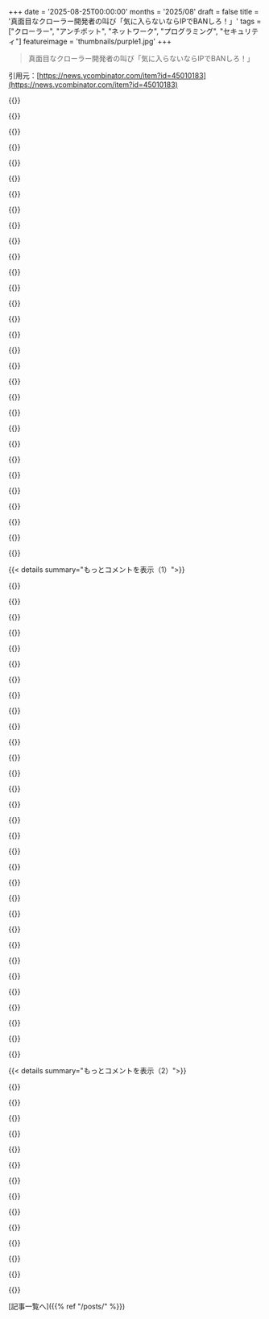 +++
date = '2025-08-25T00:00:00'
months = '2025/08'
draft = false
title = '真面目なクローラー開発者の叫び「気に入らないならIPでBANしろ！」'
tags = ["クローラー", "アンチボット", "ネットワーク", "プログラミング", "セキュリティ"]
featureimage = 'thumbnails/purple1.jpg'
+++

> 真面目なクローラー開発者の叫び「気に入らないならIPでBANしろ！」

引用元：[https://news.ycombinator.com/item?id=45010183](https://news.ycombinator.com/item?id=45010183)




{{<matomeQuote body="親切なクローラー作ってるのに、robots.txtにまでアンチボット対策されて困ってるんだ。Slow Lorisみたいにダウンロードが遅くて、最初は404と間違えてクロールしちゃったよ。今はタイムアウトしたらDisallow /として処理するようにコードを変えたけど、ルール守ろうとしてるのにアンチボットツール対策しなきゃいけないのって変だよね。" userName="8organicbits" createdAt="2025/08/25 11:39:40" color="#ff5733">}}




{{<matomeQuote body="それって、泥棒避けにドアベルを隠すみたいなもんじゃん。" userName="navane" createdAt="2025/08/25 12:36:12" color="#785bff">}}




{{<matomeQuote body="Slow Lorisみたいなケースは、サーバーアプリみたいにクライアント側でも、相手が悪質ならTCP接続を黙って切っちゃうのがいいよ。そうすれば、相手はしばらくの間、気づかずにリソースを無駄にし続けるからね。" userName="ronsor" createdAt="2025/08/25 20:27:06" color="#ff33a1">}}




{{<matomeQuote body="TCP接続を黙って切るって、どうやるの？ ソケットfd閉じるとFINパケットが送られちゃうでしょ。それに、カーネルが次にデータ送った時にRST送るから、そんなにリソースも使わないんじゃないかな？" userName="conradludgate" createdAt="2025/08/25 21:23:30" color="#ff33a1">}}




{{<matomeQuote body="TCP_REPAIRっていうのがあるよ: https://tinselcity.github.io/TCP_Repair/" userName="ronsor" createdAt="2025/08/25 21:32:40" color="#38d3d3">}}




{{<matomeQuote body="それってわざとじゃないと思うな。robots.txt守らないヤツは、そもそもダウンロードなんてしないし。無能さで片付くことを、悪意だって決めつけちゃダメだよ。" userName="brianwawok" createdAt="2025/08/25 15:15:08" color="#45d325">}}




{{<matomeQuote body="悪意あるやつらでも、クロールされたくないページを見つけるためにrobots.txtをダウンロードするかもしれないよ。" userName="aequitas" createdAt="2025/08/26 08:16:33" color="#ff33a1">}}




{{<matomeQuote body="たぶん、ボットのレート制限をしようとする、ひどいやり方なんだろうね。" userName="cyanydeez" createdAt="2025/08/26 00:19:01" color="">}}




{{<matomeQuote body="君が真剣に取り組んでることに本当に感謝するよ。皮肉じゃなくてね。君は正しいことをしてるし、それが違いを生んでるよ。robots.txtを遅延させるのは間違いかもしれないけど、より興味深いページを見つけるボットへの素早い対処法でもあるんだ。人間が見ないページだから、tarpitにすれば情報も与えず、速度も落とせるしね。君の仕事に影響するのは残念だけど、悪いボットに怒ってるウェブサイトオーナーは、そんな区別気にしないだろうし。" userName="NegativeK" createdAt="2025/08/25 15:47:31" color="#38d3d3">}}




{{<matomeQuote body="「人間は`robots.txt`なんて見ない」って言うけど、それは違うな。フォーマットを思い出すため、隠してるものがないか確認するため、サイトのディレクトリ代わりに、メインのダッシュボードがオフラインの時にサイトが機能してるかテストするため、いろんな理由で結構見てるぞ。" userName="gabeio" createdAt="2025/08/25 16:10:29" color="#ff33a1">}}




{{<matomeQuote body="お前、本当に人間か？" userName="sdenton4" createdAt="2025/08/25 16:25:03" color="">}}




{{<matomeQuote body="ああ、人間だよ。何回も「お前は人間か？」ってチェックボックスをパスしてるからな。でも正直、娘たちにもいつも同じ質問されるし、もしかしたら俺が人間じゃないって信じ込ませるための壮大な陰謀で、チェックボックスが嘘ついてる可能性も捨てきれないぜ。" userName="gspencley" createdAt="2025/08/25 20:08:11" color="">}}




{{<matomeQuote body="これ見てみろよ -＞ https://www.youtube.com/watch?v=4VrLQXR7mKU --- でも、`CAPTCHA`をパスできるってことは、むしろロボットの証拠だと思うけどな。" userName="nullc" createdAt="2025/08/25 22:12:26" color="">}}




{{<matomeQuote body="`robots.txt`は、`CORS`や`CSP`の問題なくコンソールからドメインにリクエストを送りたい時に使うんだ。静的ファイルだからクライアントサイドのコードが邪魔せず、テストにすごくいい。脆弱性を探すなら（特にクローラーの`UA`を使って）隠れたエンドポイントやフレームワーク固有のパスが漏れてないか探ってみる価値はあるぜ。" userName="ghxst" createdAt="2025/08/25 21:11:07" color="#45d325">}}




{{<matomeQuote body="`robots.txt`のダウンロードに時間がかかる「`slow loris`アプローチ」の話だけど、真面目にアクセスしようとしてる人にだけ不利になるようなペナルティは逆効果だと思うね。" userName="jandrese" createdAt="2025/08/25 23:56:11" color="#ff5733">}}




{{<matomeQuote body="いや、違うよ。`Slowloris`は`Wordle`よりずっと前からある攻撃だよ。" userName="bananananananan" createdAt="2025/08/25 21:01:39" color="">}}




{{<matomeQuote body="いや、なんでそう思うんだよ？その攻撃名は、動物の`slow loris`から何年も前に名付けられたんだ。" userName="jeltz" createdAt="2025/08/25 22:55:49" color="">}}




{{<matomeQuote body="その話、すごく面白そうだから記事を書いてみない？" userName="Snacklive" createdAt="2025/08/26 14:33:09" color="">}}




{{<matomeQuote body="頭良い人たちがWebスクレイピングに乗り気になってるけど、サイトに深刻な影響がないなら、これってただのイデオロギー的な陣取りゲームだよね。勝っても時間を無駄にするだけだよ。<br>負荷を軽減する最善策は、高速でしっかり設計されたWebプロダクトを持つこと。これは良いことだよ、だって人間の顧客も喜ぶからね。" userName="bob1029" createdAt="2025/08/25 08:35:48" color="">}}




{{<matomeQuote body="僕の友達のGiteaインスタンス、小規模なのに毎時数千件もbotからリクエストが来てるんだ。サービスには影響なくても、これは嫌がらせに感じるよ、ごめんけど。" userName="phito" createdAt="2025/08/25 08:40:29" color="">}}




{{<matomeQuote body="うん、ログを読むのが無駄に大変になるんだ。たまに変なパスワードのプローブを見つけて、Webで調べたら、新しいバックドアが発見されたとか面白い話にたどり着くこともあるよ。<br>でも、ログの洪水で、ジャーナリングサービスがログを切り捨てちゃって、何か重要なことを見逃す可能性もあるからね。" userName="dmesg" createdAt="2025/08/25 08:46:16" color="">}}




{{<matomeQuote body="世の中の全てのIPv4アドレスは、悪意のあるトラフィックを常に受けてるし、サーバーを公開したら、これって当たり前のことだよ。<br>WAFとかリバースプロキシとかで、リクエストがアプリに届く前に対応すべきだね。<br>あと、1000 req/hourなんて1秒に4回のリクエストだから、公開エンドポイントなら統計的にはゼロ rpsだよ。" userName="kiitos" createdAt="2025/08/25 15:18:15" color="">}}




{{<matomeQuote body="ログから変なパスワードを見つけるって話だけど、それって無責任すぎない？<br>ハッキングされたら、今度は君が新しい『面白い話』になるんだよ？<br>みんな、パスワードマネージャーを使って、全部ランダムなパスワードを選んで使おうね。" userName="rollcat" createdAt="2025/08/25 10:51:31" color="">}}




{{<matomeQuote body="この問題、過小評価されてる気がするんだ。<br>バックグラウンドスキャナーのノイズは普通だけど、AIスクレイピングはレベルが違う。WikipediaもLLMがスクレイピング始めてからインフラコストが急増したって言ってるし、僕の小規模Wikiでもデータ使用量が『気にならない』レベルから『サイトを維持したくない』レベルにまでなったよ。<br>ボットネットやDDOSグループは法執行機関にターゲットにされるけど、AI企業は利益のためにやってて、それを許容しろって言われてる。これは『インターネットだから仕方ない』じゃなくて、意図的な悪意ある行為だよ。" userName="NegativeK" createdAt="2025/08/25 15:41:20" color="#38d3d3">}}




{{<matomeQuote body="パスワードがログに残るって、それ、すごく間違ってるよ。" userName="JohnFen" createdAt="2025/08/25 12:26:21" color="">}}




{{<matomeQuote body="この問題の深刻さ、君は全然分かってないと思うよ。<br>昔、Webアプリのアプリケーションレベルのパフォーマンスを担当してたんだけど、リクエストの60%が既知のボットだったんだ。彼らはいつも同じページを叩いてキャッシュを占領するから、本当のユーザーはキャッシュされた応答を受け取れなかった。<br>あるボットは数分ごとに全ページをスクレイピングし直したり、バックエンドが遅くなるまでスループットを上げ続けたり、JavaScriptを動かしてフォーム送信までエミュレートしたりしてた。<br>Googleのボットは行儀が良い方だったけどね。後で分かったんだけど、これって初期段階のAI企業がデータをスクレイピングしてたんだよ。" userName="sidewndr46" createdAt="2025/08/25 16:14:13" color="#ff5c5c">}}




{{<matomeQuote body="パスワードもログってるの？" userName="wvbdmp" createdAt="2025/08/25 08:53:56" color="">}}




{{<matomeQuote body="1時間に数千リクエストって、現代のサーバーには大したことないと思うんだけど。Giteaなら1分間に数千のリクエストでも余裕でさばけるはずだから、そんなにイライラする意味がわからないよ。" userName="wraptile" createdAt="2025/08/25 09:36:08" color="#ff5c5c">}}




{{<matomeQuote body="1時間に数千リクエストって1秒に1～3件くらいだよね？もし体感のQoSに影響してるなら、Giteaにバグ報告してもいいんじゃない？明らかにパフォーマンスが低下してるよ。<br>ログを覗くのは多くの人にとって情報災害でしょ。どうしても必要じゃない限り、インターネットの浄化槽なんて見たくないもんね。" userName="bob1029" createdAt="2025/08/25 09:04:28" color="#45d325">}}




{{<matomeQuote body="Wikipediaはデータベースダンプをダウンロードできるのに、スクレイピングするなんて変なの。" userName="0x457" createdAt="2025/08/25 21:00:57" color="">}}




{{< details summary="もっとコメントを表示（1）">}}

{{<matomeQuote body="顧客が業者に不正リクエスト攻撃をさせてて、Splunkで正規の問題を探すときに邪魔だったよ。<br>うちが生成した悪いURLがnofollowリンクに載ってたのか、3年経ってもボットがそれを読み込もうとしてる。<br>Googleのボットに429を返すとPageRankを下げられるのは恐喝だよ。Googleがお行儀良いって意見には同意できないな。nofollowリンクの件とか、バニティURLでコンテンツ提供してる場合もひどいよ。" userName="hinkley" createdAt="2025/08/25 21:59:29" color="#ff5733">}}




{{<matomeQuote body="個人攻撃はやめてね。ちゃんとした意見は攻撃なしでも言えるはずだよ。" userName="dang" createdAt="2025/08/25 21:51:04" color="">}}




{{<matomeQuote body="攻撃してくるボットは、君のウェブサーバーがウェブインターフェースをネットに公開してる誤設定のルーターじゃないってわかると思う？俺は、人が記事を半分しか読まないで結論を出すことにいつも戸惑うよ。<br>ポート80と443でSSH 2.0のログインを試みるボットに攻撃されたこともあるんだ。コンピュータサイエンスがどれだけ苦手なスクリプトキッズがいるかを一部の人は過小評価してるね。" userName="dmesg" createdAt="2025/08/25 12:50:33" color="#ff33a1">}}




{{<matomeQuote body="誰もパスワードを意図的にログったりしないよ。でも、すごくバカなIoTデバイスはクエリ文字列とかパスの一部として認証情報を受け入れるから、それらがログに記録されるのはよくあることなんだ。<br>攻撃者は、もっとセキュリティの低いシステム向けのパスワードを送ってきてるんだよ。" userName="zeta0134" createdAt="2025/08/25 15:04:02" color="#ff5733">}}




{{<matomeQuote body="「拡散された、識別できないグレーゾーンの参加者からの負荷を軽減する最善の方法は、高速で適切に設計されたWeb製品を持つこと。」<br>みんな、どうやったら自分のサーバーがそんなトラフィックを処理できないのか不思議だよ。単純なIPベースのレート制限で十分じゃない？俺なんて月1ドルのVPSだけど、そのポンコツでさえ1秒に数千リクエストを処理できるんだぞ。" userName="threeducks" createdAt="2025/08/25 10:42:46" color="#785bff">}}




{{<matomeQuote body="giteaやforgejoからのファイルリクエストはめちゃくちゃ重いんだよ。特にLinuxのリポジトリミラーとかに遭遇すると、ボットは自分で自分を遅くしちゃう傾向があるんだよね。<br>https://social.hackerspace.pl/@q3k/114358881508370524" userName="q3k" createdAt="2025/08/25 09:50:26" color="#38d3d3">}}




{{<matomeQuote body="ユーザー名とかフォームの入力内容をログに残すのはやめたほうがいいよ。ユーザーが間違ってパスワードを入力しちゃうかもしれないからね。フォームの意味がなくなるけど、セキュリティは大事だからさ！" userName="SoftTalker" createdAt="2025/08/25 16:12:45" color="#ff5733">}}




{{<matomeQuote body="マジで最悪なのは、ボットがSMTPみたいな有名ポートにまでHTTPトラフィックをぶっ放すことだよな。メールサーバーだって、接続したらすぐに自分だと名乗るのに。ちょっと待てばHTTPじゃないってわかるはずなんだから。ログをゴミでいっぱいにする必要なんて全然ないんだよ！" userName="ralferoo" createdAt="2025/08/25 13:17:31" color="#45d325">}}




{{<matomeQuote body="3人も同じ結論になったことにビックリだよ。彼らってオープンなウェブでサーバーを動かしてないのかな？スクリプトキディは常にURLを探してるし、ログにも出てくるじゃん。もしアプリがそんな設計だったらヤバいけど、実際は違うんだ。スクリプトキディがそうだと期待してるだけ。／wp-login.phpにアクセスされたからって、俺のRailsアプリが突然WordPressになるわけじゃないしね？" userName="socksy" createdAt="2025/08/25 14:33:45" color="#ff5c5c">}}




{{<matomeQuote body="AIスクレイパーBotが迷惑トラフィックを悪化させてるのは事実だけど、公開してる以上、悪意あるトラフィックに対応するのは最終的に自分たちの責任だよな。「インターネットってそういうもんだろ」って言えるレベルを超えたら、それはもう悪意だよ。今のAIスクレイパーのトラフィックが、これからの「インターネットってそういうもんだ」になるのかもしれないね。" userName="kiitos" createdAt="2025/08/25 15:56:58" color="#45d325">}}




{{<matomeQuote body="高速なウェブサービスを作るには、データに金払うんだよ。だから、迷惑な奴らをBANしても「時間を無駄にした」なんてことない、むしろ帯域と計算費用の節約になるんだから。おまけに、本当のお客さんには迷惑がかからないしね。これのどこが俺が密かに利用されてるってことになるのか、全然わかんないわ。" userName="themafia" createdAt="2025/08/25 09:11:49" color="#ff5733">}}




{{<matomeQuote body="ここで皮肉を言ってるのがいいね。俺ホスティング会社で働いてるんだけど、クローラーで文句言う客って、ウェブページがめちゃくちゃ遅いやつらだけなんだよね。正直、同情する気にもなれないわ。" userName="dkiebd" createdAt="2025/08/25 15:46:45" color="#785bff">}}




{{<matomeQuote body="「GoogleのBotに429を返したらPageRank下がるって？クラウドサービスも売ってる会社からの恐喝じゃん。」<br>GooglebotはGCPとは違うIPアドレスを使ってるんだよ。" userName="dilyevsky" createdAt="2025/08/26 03:52:04" color="#45d325">}}




{{<matomeQuote body="これ、WordPressの既知の脆弱性を狙ったリクエストだって気づくとさらにウケるね。まさかポート22でそれ動かしてるやついる？" userName="sidewndr46" createdAt="2025/08/25 16:17:19" color="">}}




{{<matomeQuote body="ジョークのために”ロギング”のすごく変な定義使ってない？Webフォームは動くのにロギングなんて必要ないでしょ。" userName="Dylan16807" createdAt="2025/08/25 20:25:56" color="">}}




{{<matomeQuote body="ログで見たよ。自己申告ボットはまだマシだけど、ブラウザ装う大量IPボットが厄介。<br>id=URLの帯域制限やキープアライブ無効化は効果なし。<br>今はid=を含むURLは`notbot`クエリパラメータがないと403にする対策中。これで負荷は減ったけどボットはしつこい。<br>結局、サイト特有のアドホック対策か、Cloudflareみたいな専門サービスを使うしかないって結論だね。標準対策は効かないよ。" userName="boris" createdAt="2025/08/25 07:49:32" color="#ff33a1">}}




{{<matomeQuote body="MSIE 3.0とかHP-UXみたいな変なUAを選んで、事前に403でブロックしちゃえ（独自のリストを作るんだ）。数日後には、これらの403ログから問題のあるASNを絞り込んで、必要に応じてモグラ叩きみたいに対処すればいいよ。" userName="palmfacehn" createdAt="2025/08/25 08:42:49" color="#ff5c5c">}}




{{<matomeQuote body="正当なユーザーなら絶対ハマらないような無限ループに陥ってるボットを追跡したことがあるよ（結果が出るポイントをはるかに超えてリンクを循環的にたどるやつ）。確実にボットだろってやつをフィルタリングしてみたら、100万以上のユニークIPがあったんだ。" userName="asddubs" createdAt="2025/08/26 07:04:38" color="">}}




{{<matomeQuote body="僕はBernstein publicfileのdjbwares子孫を使ってるんだ。以前、静的GEMINI UCSPI-SSLツールを追加したよ。<br>GEMINI仕様からヒントを得て、BernsteinのHTTPサーバーにもリクエストURLでのフラグメントとクエリパラメータの禁止を適用したんだ。<br>https://geminiprotocol.net/docs/protocol-specification.gmi#r...<br>https://jdebp.uk/Softwares/djbwares/guide/publicfile-securit...<br>https://jdebp.uk/Softwares/djbwares/guide/commands/httpd.xml<br>https://jdebp.uk/Softwares/djbwares/guide/commands/geminid.x...<br>静的HTTPサービスではGEMINIと同じくそれらを許可しない理由があるし、Bernstein publicfileでは特別なことしないとクエリパラメータは実際機能しないんだ。<br>これを導入する前は、弱いCGIやPHPスクリプトに対する失敗するエクスプロイト試行がhttpdのファイルが見つからないエラーの大きな割合を占めてた。奴らはファイルシステムにアクセスしてnameiルックアップまでしてたんだ。<br>導入後は、リクエストURLが分解される段階でファイルシステムに触れずに早く拒否されるようになったよ。<br>静的サイトを運営してるなら、このGEMINIのアイデアをクエリパラメータにも適用するのをオススメする。もし、静的サイトツールでクエリパラメータサポートを本当にやろうとする勇気がないならね。" userName="JdeBP" createdAt="2025/08/25 09:35:18" color="#785bff">}}




{{<matomeQuote body="HNで`robots.txt`を真剣に受け止めてる人が多いことにいつもちょっと驚くよ。良い意図を持った人が多いのは良いことだけど。<br>でも、これって当然ながらちゃんとした解決策じゃないよね。人が`robots.txt`を知ってて、クローラーにチェックする複雑さを追加するかに依存してるんだから。<br>もっと真面目な解決策ってないのかな？“マイクロペイメント”とか“本物の人間の大きなMerkle Tree”みたいな解決策の話はずっと聞いてるけど、全然実現しないね。" userName="alphazard" createdAt="2025/08/25 13:06:02" color="">}}




{{<matomeQuote body="`robots.txt`を知らないボット作者がいるなんて信じられないよ。奴らは自己中心的すぎて、なんで自分たちにルールが適用されるのか理解できないんだ。自分たちのプロジェクトは特別で、迷惑なのは他のボットだと思ってるからね。" userName="ralferoo" createdAt="2025/08/25 13:11:20" color="">}}




{{<matomeQuote body="悪意のあるボットは`robots.txt`無視で速度重視。MSSがないか変なTCP SYNパケットをドロップしてポートスキャンボットの約99%をブロックしてる。<br>`-A PREROUTING -i eth0 -p tcp -m tcp -d $INTERNET_IP --syn -m tcpmss ! --mss 1280:1460 -j DROP`<br>多くのボットはポート443をスキャンするから有効だよ。DNSでワイルドカード証明書を使うのも手だね。<br>ロードバランサーやウェブサーバーにデフォルトホストを設定し、シンプルな静的ページを出してログを無効にするのも良い。HAProxyの“strict-sni”オプションも古いボット対策になるよ。" userName="Bender" createdAt="2025/08/25 13:34:39" color="#ff33a1">}}




{{<matomeQuote body="VPNや古い接続では、1280より低いMSS値が必要な場合があるって気づいてる？" userName="ikiris" createdAt="2025/08/25 22:29:22" color="#ff5733">}}




{{<matomeQuote body="VPNや古い接続には1280より小さい値が必要だって知ってる？もちろん。オープンソースの良いところは、何でも許可したり禁止したりシステムを設定できることだよね。各サーバ運営者は正規ユーザーのトラフィックを監視して、許可すべきものを見つけて、それ以外は捨てられる。<br>企業VPNは既知の値を使うけど、”無料”VPNは様々で、サポートしない選択もできるんだ。僕のシステムではMSS 1460だけを許可し、TTLが64を超えるTCP SYNパケットはブロックしてるけど、それは僕のユーザー層に合ってるからね。" userName="Bender" createdAt="2025/08/25 23:43:46" color="#ff33a1">}}




{{<matomeQuote body="クローラーはrobots.txtをちゃんと読んでるよ。だって、僕がrobots.txtでしか宣伝してない/honeytrapページにアクセスして、ずっとBANされ続けてるもん。" userName="jabroni_salad" createdAt="2025/08/25 19:34:07" color="">}}




{{<matomeQuote body="たとえ法律だったとしても、あまり役には立たないだろうね。でも、一般的に意地悪な奴でいることは犯罪じゃないんだ。" userName="recursive" createdAt="2025/08/25 15:39:56" color="">}}




{{<matomeQuote body="でもrobots.txtに従わないと、サンタさんが君の手紙を読んでくれないよ。" userName="AlienRobot" createdAt="2025/08/25 19:34:23" color="">}}




{{<matomeQuote body="ボットにひどく影響されるウェブサイトの共通点って何だろう？<br>僕は自宅で何年も.com TLDのウェブサーバを動かしてるし、関連キーワードではGoogleのサイトインデックスでそこそこ上位にいるけど、ルータにもサーバにも特別なボット対策はしてないんだ（好奇心でボットの数を数えようとはしたけどね）。<br>ポートスキャンは頻繁に来るけど、大抵はインデックスページを取るだけで、動的に読み込まれるリンクを辿ることは滅多にないよ。Apache 2でサーバを動かしてた時も、今Axumで複数のウェブサイトを動かしてる時も、ボットによる目立った影響は全然ないから、ボットのことなんてほとんど考えてないんだ。<br>ディレクトリリスティングが共通点かな？僕は馬鹿だから、何か教えてくれると嬉しいな。" userName="kldg" createdAt="2025/08/25 22:54:37" color="#45d325">}}




{{<matomeQuote body="僕の個人サイトは、ボットが何をしても好きにさせてるよ。静的サイトで12ページくらいしかないから、問題を起こすには（ギガビット）ネットワークを飽和させるくらいじゃないとね。<br>その一方で、tug.orgのSVNウェブインターフェースにはAnubisを導入せざるを得なかったんだ。SVNはGitよりずっと遅いし（ほとんどのページが5秒かかる）、サーバも基本的なキャッシュすら有効になってなかったんだけど、去年までは問題なかったんだ。<br>でも、今年の初めからボットがすべてのリビジョンをスクレイピングし始めて、リポジトリは20年以上で30万ファイルもあるから、スクレイピングするページがたくさんあったんだ。これでサーバ全体が過負荷になって、そこにホストされてた他のサービスが全部使えなくなったんだよ。キャッシュを追加したり、悪質なASNsをブロックしたりも試したけど、Anubisが（残念ながら）唯一効果があったみたいだね。<br>だから、主な共通点は、ページ数が多くて計算コストが高い、そこそこ人気のあるサイトじゃないかな。" userName="gucci-on-fleek" createdAt="2025/08/26 01:33:41" color="#45d325">}}




{{<matomeQuote body="いつになったら、IPレンジをホワイトリスト化するっていう逆のアプローチが本当に実現可能になるんだろうって考え始めるよね。アドブロッカーのリスト管理みたいに、コミュニティの取り組みとして実現するかもしれないな。" userName="Etheryte" createdAt="2025/08/25 05:39:43" color="">}}

{{</details>}}




{{< details summary="もっとコメントを表示（2）">}}

{{<matomeQuote body="残念だけど、行儀のいいボットは安定したIPを持つことが多いけど、悪質な奴らは喜んで住宅プロキシを使うんだ。<br>住宅プロキシのIPをBANしちゃうと、実際のユーザーに影響を与えちゃう可能性が高いし、悪質な奴らはただIPを切り替えるだけだからね。<br>個人的には、IPレベルのネットワーク情報だけじゃ、他の要因と組み合わせないと効果はないと思うな。<br>情報源は、職場で何千ものIPが関わる攻撃を止めてきた経験からだよ。" userName="bobbiechen" createdAt="2025/08/25 05:47:19" color="#785bff">}}




{{<matomeQuote body="用語を避けると、そのネガティブな意味合いが強まり、歴史も忘れがちだね。証拠はないけど、用語が使われて受け入れられれば、否定的な意味合いは薄れると思うよ。結局、戦うべきはその否定的な意味合いであって、用語そのものじゃないからね。" userName="McDyver" createdAt="2025/08/25 06:02:09" color="#ff5c5c">}}




{{<matomeQuote body="Allow/deny listの方が説明的で分かりやすいと思うんだけど、どうかな？君の意見も分かるけど、deny listって、拒否されるものが実際のリスクやコストと結びついてるから、どうしてもネガティブなものだよね。”deny”じゃなくて”black”を使っても、”black”という言葉のネガティブな意味合いが減るとは思えないな。" userName="zipliners" createdAt="2025/08/25 07:26:38" color="#38d3d3">}}




{{<matomeQuote body="住宅用Proxyをブロックするのは悪くない考えだと思うよ。俺の単純な考えだけど、もし彼らが故意にProxyを使ってるなら、”商売のコスト”は分かってるはず。もし知らずに使ってるなら、ブロックされればそれに気づいて、システムをクリーンアップする良い機会になるんじゃないかな。" userName="BLKNSLVR" createdAt="2025/08/25 07:40:36" color="#ff5c5c">}}




{{<matomeQuote body="Allow/deny list is more descriptiveって言うけど、全然そうじゃないよ。それは新しい用語で、既存の言葉と違う機能があるみたいに聞こえるだけ。スープを「食べる飲み物」って言っても、コミュニケーションが良くなるわけじゃないでしょ。もし言葉に問題があるとしたら、濃い肌の色をblackと呼ぶこと。’black’という言葉自体が悪いわけじゃないからね。" userName="JumpCrisscross" createdAt="2025/08/25 08:28:32" color="#ff5733">}}




{{<matomeQuote body="俺が住宅用Proxyを使ってると仮定してみてよ。俺の自宅IPアドレスは毎日変わるから、お前らは結局、大手ISPや都市を一つずつブロックする羽目になるよ。もし俺がCGNATの裏にいたら、ISP全体や都市全体を一度にブロックすることになって、たくさんの人から苦情が殺到するだろうね。" userName="immibis" createdAt="2025/08/25 14:12:34" color="#ff33a1">}}




{{<matomeQuote body="もし多くのサイトがこのやり方でISPや都市をブロックして、ユーザーが嫌がってISPを変えるなら、ISPはトラフィック監視を強化するはず。でも、「ユーザーがブロックされてイライラしてISPを変える」なんてことは決して起こらないだろうね。みんな主要なサイトしか使わないし、そのサイトはクローラーのトラフィックを吸収できるから、ISPブロック計画には加わらないだろうな。" userName="Arnavion" createdAt="2025/08/25 14:47:03" color="#ff5c5c">}}




{{<matomeQuote body="「ブラックリスト」の語源に人種差別的な歴史はないよ。1639年に劇作家 Philip Massingerが「The Unnatural Combat」で使ったのが最初で、Charles IIの敵のリストを指す言葉だったんだ。Charles IIの敵なの？それが問題？<br>参照元: https://en.wikipedia.org/wiki/Blacklisting#Origins_of_the_te..." userName="ThrowMeAway1618" createdAt="2025/08/25 05:56:38" color="#45d325">}}




{{<matomeQuote body="それってまるでIPレベルでの「ピアリング」契約みたいだね。これらの「悪い」ネットワーク参加者とピアリングしないISPの階級を作るのは意味があるのかな？" userName="delusional" createdAt="2025/08/25 05:50:27" color="">}}




{{<matomeQuote body="いや、そうじゃないよ。リストはアクセスを許可したり拒否したりするんでしょ？だったら「allow/deny」の方が的確な表現だよ。「white/black」は曖昧だし、余計な意味合いが含まれてる。全体的に、簡単に明確にできる変更だと思うな。" userName="zipliner" createdAt="2025/08/25 16:39:59" color="#785bff">}}




{{<matomeQuote body="「ブラックリスト」の語源は人種差別とは無関係で、Charles IIの敵のリストだったんだよ。肌の色が濃い人たちが誇りを持って自分たちを「black」と呼んだ時代もあるし、Mr. Brownがはっきり言ってるでしょ。可視光を吸収する色の用語を全て差別的だと主張するのは馬鹿げてる。黒い靴下やドレスも差別的になるの？人種差別はひどい歴史だけど、関係ない用語を細かく指摘するのは単なる見せかけに過ぎないよ。黒いもの全部に文句言うの？URLが二つあるね。<br>https://www.youtube.com/watch?v=oM1_tJ6a2Kw<br>https://www.azlyrics.com/lyrics/jamesbrown/sayitloudimblacka..." userName="ThrowMeAway1618" createdAt="2025/08/25 06:48:42" color="#ff5733">}}




{{<matomeQuote body="スープをドリンクと呼ぶのは分かりにくいけど、「allow/deny」と「white/black」を比べたら、前者がはるかに記述的だよ。allow/denyの方が分かりにくいって主張するのは、「年寄りだから変えたくない」とか「専門用語使って賢く見せたい」って理由でしょ？プログラマーが年を取ると「ブラック」を支持する傾向にあるのはわかるけど、それがバカげてるし人種差別的であることには変わりないよ。" userName="throwaway290" createdAt="2025/08/26 05:50:48" color="#ff33a1">}}




{{<matomeQuote body="住宅用プロキシIPをBANしたら、悪意のある奴はIPを切り替えるだけで、本物のユーザーに影響が出るって言うけど、本当にそうかな？正規のユーザーがプロキシと同じIPを使う可能性ってどれくらいあるの？IPは再利用されるけど、ブロック期間を6～8時間とか1～2日にすれば対処できるでしょ。" userName="throwawayffffas" createdAt="2025/08/25 07:40:00" color="">}}

{{</details>}}



[記事一覧へ]({{% ref "/posts/" %}})
